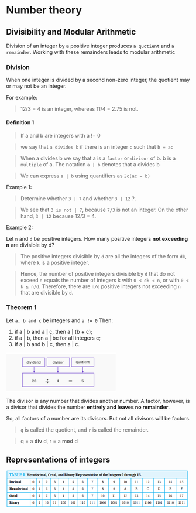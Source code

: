 # Number theory

## Divisibility and Modular Arithmetic

Division of an integer by a positive integer produces `a quotient` and `a remainder`. Working with these remainders
leads to modular arithmetic

### Division
When one integer is divided by a second non-zero integer, the quotient may or may not be an integer. 

For example:
> 12/3 = 4 is an integer, whereas 11/4 = 2.75 is not. 

#### Definition 1
> If a and b are integers with a != 0

> we say that `a divides b` if there is an integer `c` such that `b = ac`

> When a divides b we say that a is a `factor` or `divisor` of b. b is a `multiple` of a. The notation `a | b` denotes that a divides b

> We can express `a | b` using quantifiers as `∃c(ac = b)`

Example 1:
> Determine whether `3 | 7` and whether `3 | 12` ?.

> We see that `3 is not | 7`, because `7/3` is not an integer. On the other hand, `3 | 12` because 12/3 = 4.

Example 2:

Let `n` and `d` be positive integers. How many positive integers **not exceeding n** are divisible by d?
> The positive integers divisible by `d` are all the integers of the form `dk`, where `k` is a positive integer.

> Hence, the number of positive integers divisible by `d` that do not exceed `n` equals the number of integers k with `0 < dk ≤ n`, or with `0 < k ≤ n/d`. Therefore, there are `n/d` positive integers not exceeding `n` that are divisible by `d`.

### Theorem 1
Let `a, b and c` be integers and `a != 0` Then: 
1. if a | b and a | c, then a | (b + c);
2. if a | b, then a | bc for all integers c;
3. if a | b and b | c, then a | c.


<img src="Photos/divisor.png" width="300">

The divisor is any number that divides another number. A factor, however, is a divisor that divides the number **entirely and leaves no remainder**. 

So, all factors of a number are its divisors. But not all divisors will be factors.

> `q` is called the quotient, and `r` is called the remainder. 

> q = a **div** d, r = a **mod** d

## Representations of integers

<img src="Photos/binary.png" width="500">